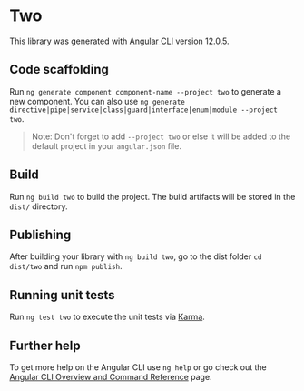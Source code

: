 # Two

This library was generated with [Angular CLI](https://github.com/angular/angular-cli) version 12.0.5.

## Code scaffolding

Run `ng generate component component-name --project two` to generate a new component. You can also use `ng generate directive|pipe|service|class|guard|interface|enum|module --project two`.
> Note: Don't forget to add `--project two` or else it will be added to the default project in your `angular.json` file. 

## Build

Run `ng build two` to build the project. The build artifacts will be stored in the `dist/` directory.

## Publishing

After building your library with `ng build two`, go to the dist folder `cd dist/two` and run `npm publish`.

## Running unit tests

Run `ng test two` to execute the unit tests via [Karma](https://karma-runner.github.io).

## Further help

To get more help on the Angular CLI use `ng help` or go check out the [Angular CLI Overview and Command Reference](https://angular.io/cli) page.
